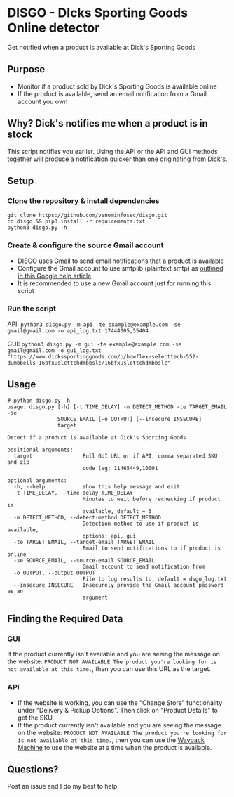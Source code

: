 # DISGO - DIcks Sporting Goods Online detector
Get notified when a product is available at Dick's Sporting Goods

## Purpose
* Monitor if a product sold by Dick's Sporting Goods is available online
* If the product is available, send an email notification from a Gmail account you own

## Why? Dick's notifies me when a product is in stock
This script notifies you earlier. Using the API or the API and GUI methods together will produce a notification quicker than one originating from Dick's.

## Setup
### Clone the repository & install dependencies
```
git clone https://github.com/venominfosec/disgo.git
cd disgo && pip3 install -r requirements.txt
python3 disgo.py -h
```
### Create & configure the source Gmail account
* DISGO uses Gmail to send email notifications that a product is available
* Configure the Gmail account to use smtplib (plaintext smtp) as [outlined in this Google help article](https://support.google.com/accounts/answer/6010255)
* It is recommended to use a new Gmail account just for running this script

### Run the script
API: `python3 disgo.py -m api -te example@example.com -se gmail@gmail.com -o api_log.txt 17444005,55404`

GUI: `python3 disgo.py -m gui -te example@example.com -se gmail@gmail.com -o gui_log.txt "https://www.dickssportinggoods.com/p/bowflex-selecttech-552-dumbbells-16bfxuslcttchdmbbslc/16bfxuslcttchdmbbslc"`

## Usage
```
# python disgo.py -h
usage: disgo.py [-h] [-t TIME_DELAY] -m DETECT_METHOD -te TARGET_EMAIL -se
                SOURCE_EMAIL [-o OUTPUT] [--insecure INSECURE]
                target

Detect if a product is available at Dick's Sporting Goods

positional arguments:
  target                Full GUI URL or if API, comma separated SKU and zip
                        code (eg: 11465449,10001

optional arguments:
  -h, --help            show this help message and exit
  -t TIME_DELAY, --time-delay TIME_DELAY
                        Minutes to wait before rechecking if product is
                        available, default = 5
  -m DETECT_METHOD, --detect-method DETECT_METHOD
                        Detection method to use if product is available,
                        options: api, gui
  -te TARGET_EMAIL, --target-email TARGET_EMAIL
                        Email to send notifications to if product is online
  -se SOURCE_EMAIL, --source-email SOURCE_EMAIL
                        Gmail account to send notification from
  -o OUTPUT, --output OUTPUT
                        File to log results to, default = dsgo_log.txt
  --insecure INSECURE   Insecurely provide the Gmail account password as an
                        argument

```

## Finding the Required Data
### GUI
If the product currently isn't available and you are seeing the message on the website: `PRODUCT NOT AVAILABLE The product you're looking for is not available at this time.`, then you can use this URL as the target.

### API
* If the website is working, you can use the "Change Store" functionality under "Delivery & Pickup Options". Then click on "Product Details" to get the SKU.
* If the product currently isn't available and you are seeing the message on the website: `PRODUCT NOT AVAILABLE The product you're looking for is not available at this time.`, then you can use the [Wayback Machine](https://archive.org/web/) to use the website at a time when the product is available.

## Questions? 
Post an issue and I do my best to help.

